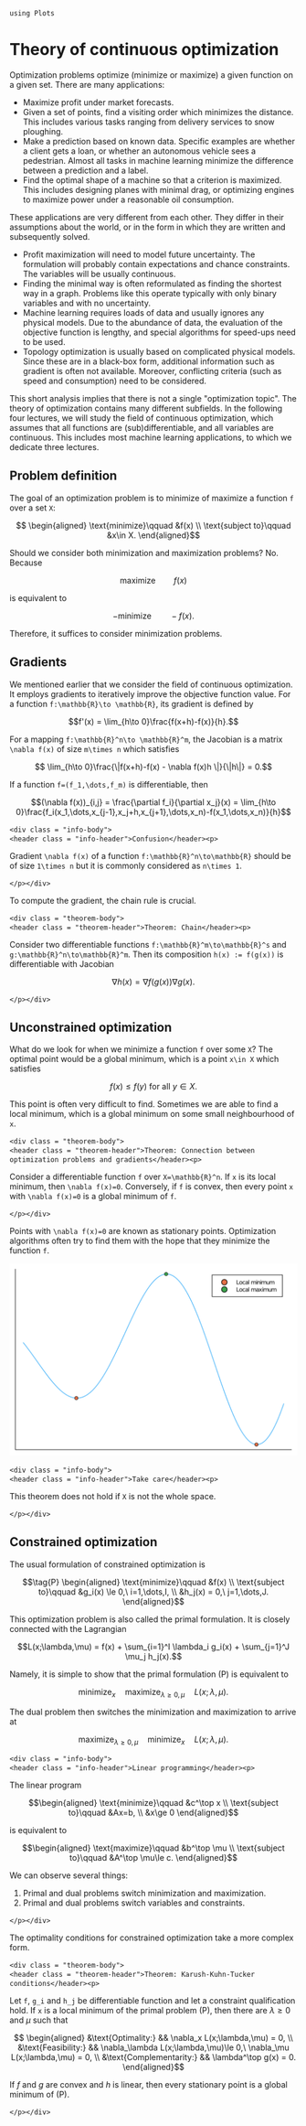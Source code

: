 ```@setup optim
using Plots
```

# Theory of continuous optimization

Optimization problems optimize (minimize or maximize) a given function on a given set. There are many applications:
- Maximize profit under market forecasts.
- Given a set of points, find a visiting order which minimizes the distance. This includes various tasks ranging from delivery services to snow ploughing. 
- Make a prediction based on known data. Specific examples are whether a client gets a loan, or whether an autonomous vehicle sees a pedestrian. Almost all tasks in machine learning minimize the difference between a prediction and a label.
- Find the optimal shape of a machine so that a criterion is maximized. This includes designing planes with minimal drag, or optimizing engines to maximize power under a reasonable oil consumption. 

These applications are very different from each other. They differ in their assumptions about the world, or in the form in which they are written and subsequently solved.
- Profit maximization will need to model future uncertainty. The formulation will probably contain expectations and chance constraints. The variables will be usually continuous. 
- Finding the minimal way is often reformulated as finding the shortest way in a graph. Problems like this operate typically with only binary variables and with no uncertainty.  
- Machine learning requires loads of data and usually ignores any physical models. Due to the abundance of data, the evaluation of the objective function is lengthy, and special algorithms for speed-ups need to be used.
- Topology optimization is usually based on complicated physical models. Since these are in a black-box form, additional information such as gradient is often not available. Moreover, conflicting criteria (such as speed and consumption) need to be considered. 

This short analysis implies that there is not a single "optimization topic". The theory of optimization contains many different subfields. In the following four lectures, we will study the field of continuous optimization, which assumes that all functions are (sub)differentiable, and all variables are continuous. This includes most machine learning applications, to which we dedicate three lectures.

## Problem definition

The goal of an optimization problem is to minimize of maximize a function ``f`` over a set ``X``:
```math
    \begin{aligned}
    \text{minimize}\qquad &f(x) \\
    \text{subject to}\qquad &x\in X.
    \end{aligned}
```
Should we consider both minimization and maximization problems? No. Because
```math
    \text{maximize}\qquad f(x)
```
is equivalent to 
```math
    -\text{minimize}\qquad -f(x).
```
Therefore, it suffices to consider minimization problems.

## Gradients

We mentioned earlier that we consider the field of continuous optimization. It employs gradients to iteratively improve the objective function value. For a function ``f:\mathbb{R}\to \mathbb{R}``, its gradient is defined by
```math
f'(x) = \lim_{h\to 0}\frac{f(x+h)-f(x)}{h}.
```
For a mapping  ``f:\mathbb{R}^n\to \mathbb{R}^m``, the Jacobian is a matrix ``\nabla f(x)`` of size ``m\times n`` which satisfies
```math
    \lim_{h\to 0}\frac{\|f(x+h)-f(x) - \nabla f(x)h \|}{\|h\|} = 0.
```
If a function ``f=(f_1,\dots,f_m)`` is differentiable, then
```math
(\nabla f(x))_{i,j} = \frac{\partial f_i}{\partial x_j}(x) = \lim_{h\to 0}\frac{f_i(x_1,\dots,x_{j-1},x_j+h,x_{j+1},\dots,x_n)-f(x_1,\dots,x_n)}{h}
```

```@raw html
<div class = "info-body">
<header class = "info-header">Confusion</header><p>
```
Gradient ``\nabla f(x)`` of a function ``f:\mathbb{R}^n\to\mathbb{R}`` should be of size  ``1\times n`` but it is commonly considered as ``n\times 1``.
```@raw html
</p></div>
```

To compute the gradient, the chain rule is crucial.

```@raw html
<div class = "theorem-body">
<header class = "theorem-header">Theorem: Chain</header><p>
```
Consider two differentiable functions ``f:\mathbb{R}^m\to\mathbb{R}^s`` and ``g:\mathbb{R}^n\to\mathbb{R}^m``. Then its composition ``h(x) := f(g(x))`` is differentiable with Jacobian
```math
\nabla h(x) = \nabla f(g(x))\nabla g(x).
```
```@raw html
</p></div>
```

## Unconstrained optimization

What do we look for when we minimize a function ``f`` over some ``X``? The optimal point would be a global minimum, which is a point ``x\in X`` which satisfies
```math
f(x) \le f(y) \text{ for all }y\in X.
```
This point is often very difficult to find. Sometimes we are able to find a local minimum, which is a global minimum on some small neighbourhood of ``x``.

```@raw html
<div class = "theorem-body">
<header class = "theorem-header">Theorem: Connection between optimization problems and gradients</header><p>
```
Consider a differentiable function ``f`` over ``X=\mathbb{R}^n``. If ``x`` is its local minimum, then ``\nabla f(x)=0``. Conversely, if ``f`` is convex, then every point ``x`` with ``\nabla f(x)=0`` is a global minimum of ``f``.
```@raw html
</p></div>
```

Points with ``\nabla f(x)=0`` are known as stationary points. Optimization algorithms often try to find them with the hope that they minimize the function ``f``.

![](minmax.svg)


```@raw html
<div class = "info-body">
<header class = "info-header">Take care</header><p>
```
This theorem does not hold if ``X`` is not the whole space.
```@raw html
</p></div>
```

## Constrained optimization

The usual formulation of constrained optimization is
```math
\tag{P}
\begin{aligned}
\text{minimize}\qquad &f(x) \\
\text{subject to}\qquad &g_i(x) \le 0,\ i=1,\dots,I, \\
&h_j(x) = 0,\ j=1,\dots,J.
\end{aligned}
```
This optimization problem is also called the primal formulation. It is closely connected with the Lagrangian
```math
L(x;\lambda,\mu) = f(x)  + \sum_{i=1}^I \lambda_i g_i(x) + \sum_{j=1}^J \mu_j h_j(x).
```
Namely, it is simple to show that the primal formulation (P) is equivalent to
```math
\operatorname*{minimize}_x\quad \operatorname*{maximize}_{\lambda\ge 0,\mu}\quad L(x;\lambda,\mu).
```
The dual problem then switches the minimization and maximization to arrive at
```math
\tag{D} \operatorname*{maximize}_{\lambda\ge 0,\mu} \quad\operatorname*{minimize}_x\quad L(x;\lambda,\mu).
```

```@raw html
<div class = "info-body">
<header class = "info-header">Linear programming</header><p>
```
The linear program
```math
\begin{aligned}
\text{minimize}\qquad &c^\top x \\
\text{subject to}\qquad &Ax=b, \\
&x\ge 0
\end{aligned}
```
is equivalent to
```math
\begin{aligned}
\text{maximize}\qquad &b^\top \mu \\
\text{subject to}\qquad &A^\top \mu\le c.
\end{aligned}
```
We can observe several things:
1. Primal and dual problems switch minimization and maximization.
2. Primal and dual problems switch variables and constraints.
```@raw html
</p></div>
```

The optimality conditions for constrained optimization take a more complex form.

```@raw html
<div class = "theorem-body">
<header class = "theorem-header">Theorem: Karush-Kuhn-Tucker conditions</header><p>
```
Let ``f``, ``g_i`` and ``h_j`` be differentiable function and let a constraint qualification hold. If ``x`` is a local minimum of the primal problem (P), then there are $\lambda\ge 0$ and $\mu$ such that
```math
    \begin{aligned}
    &\text{Optimality:} && \nabla_x L(x;\lambda,\mu) = 0, \\
    &\text{Feasibility:} && \nabla_\lambda L(x;\lambda,\mu)\le 0,\ \nabla_\mu L(x;\lambda,\mu) = 0, \\
    &\text{Complementarity:} && \lambda^\top g(x) = 0.
    \end{aligned}
```
If $f$ and $g$ are convex and $h$ is linear, then every stationary point is a global minimum of (P).
```@raw html
</p></div>
```